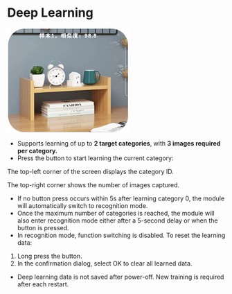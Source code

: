 # Deep Learning
![](img/D1.png)

+ Supports learning of up to **2 target categories**, with **3 images required per category.**
+ Press the button to start learning the current category:

The top-left corner of the screen displays the category ID.

The top-right corner shows the number of images captured.

+ If no button press occurs within 5s after learning category 0, the module will automatically switch to recognition mode.
+ Once the maximum number of categories is reached, the module will also enter recognition mode either after a 5-second delay or when the button is pressed.
+ In recognition mode, function switching is disabled. To reset the learning data:
1. Long press the button.
2. In the confirmation dialog, select OK to clear all learned data.
+ Deep learning data is not saved after power-off. New training is required after each restart.


